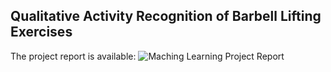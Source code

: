 ## Qualitative Activity Recognition of Barbell Lifting Exercises ##

The project report is available: 
![Maching Learning Project Report](http://adeschen.github.io/MachineLearningWeightLifting/)

